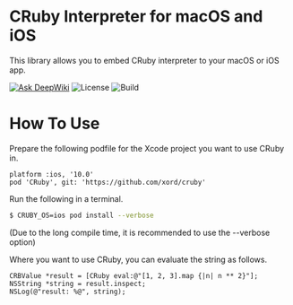 # CRuby Interpreter for macOS and iOS

This library allows you to embed CRuby interpreter to your macOS or iOS app.

[![Ask DeepWiki](https://deepwiki.com/badge.svg)](https://deepwiki.com/xord/cruby)
![License](https://img.shields.io/github/license/xord/reflex)
![Build](https://github.com/xord/cruby/workflows/Build/badge.svg)

# How To Use

Prepare the following podfile for the Xcode project you want to use CRuby in.

```
platform :ios, '10.0'
pod 'CRuby', git: 'https://github.com/xord/cruby'
```

Run the following in a terminal.

```sh
$ CRUBY_OS=ios pod install --verbose
```
(Due to the long compile time, it is recommended to use the --verbose option)

Where you want to use CRuby, you can evaluate the string as follows.

```objc
CRBValue *result = [CRuby eval:@"[1, 2, 3].map {|n| n ** 2}"];
NSString *string = result.inspect;
NSLog(@"result: %@", string);
```
